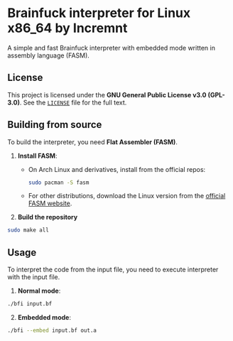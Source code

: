# Brainfuck interpreter for Linux x86_64 by Incremnt
A simple and fast Brainfuck interpreter with embedded mode written in assembly language (FASM).

## License
This project is licensed under the **GNU General Public License v3.0 (GPL-3.0)**.
See the [`LICENSE`](LICENSE) file for the full text.

## Building from source
To build the interpreter, you need **Flat Assembler (FASM)**.

1.  **Install FASM**:
    *   On Arch Linux and derivatives, install from the official repos:
        ```bash
        sudo pacman -S fasm
        ```
    *   For other distributions, download the Linux version from the [official FASM website](https://flatassembler.net/).

2.  **Build the repository**
   ```bash
   sudo make all
   ```

## Usage
To interpret the code from the input file, you need to execute interpreter with the input file.
1.  **Normal mode**:
   ```bash
   ./bfi input.bf
   ```
2.  **Embedded mode**:
   ```bash
   ./bfi --embed input.bf out.a
   ```

 
